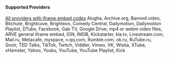 
#### Supported Providers ####

[All providers with iframe embed codes](https://nextgenthemes.com/plugins/arve/documentation/#general-iframe-embedding)
Alugha, Archive.org, Banned.video, Bitchute, Brightcove, Brighteon, Comedy Central, Dailymotion, Dailymotion Playlist, DTube, Facebook, Gab TV, Google Drive, mp4 or webm video files, ARVE general iframe embed, IGN, IMDB, Kickstarter, kla.tv, Livestream.com, Mail.ru, Metacafe, myspace, v.qq.com, Rumble.com, ok.ru, RuTube.ru, Snotr, TED Talks, TikTok, Twitch, Viddler, Vimeo, VK, Wistia, XTube, xHamster, Yahoo, Youku, YouTube, YouTube Playlist, Kick